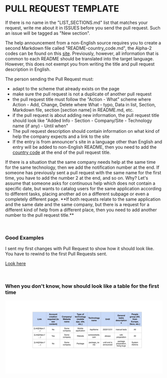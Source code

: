 # PULL REQUEST TEMPLATE 

If there is no name in the "LIST_SECTIONS.md" list that matches your request, write me about it in ISSUES before you send the pull request. Such an issue will be tagged as "New section".

The help announcement from a non-English source requires you to create a second Markdown file called "README-country_code.md", the Alpha-2 codes can be found on this [site](https://www.iban.com/country-codes). Previously, however, all information that is common to each README should be translated into the target language. However, this does not exempt you from writing the title and pull request description in English.

The person sending the Pull Request must:
- adapt to the scheme that already exists on the page
- make sure the pull request is not a duplicate of another pull request
- the pull request title must follow the "Action - What" scheme
where Action - Add, Change, Delete
where What - typo, Data in list, Section, Markdown file, section [section name] in README.md, etc.
- if the pull request is about adding new information, the pull request title should look like "Added Info - Section - Company/Site - Technology name (if any) - Until when"
- The pull request description should contain information on what kind of help the company expects and a link to the site
- If the entry is from announcer's site in a language other than English and entry will be added to non-English README, then you need to add the [country code](https://www.iban.com/country-codes) at the end of the pull request title.  

<p>If there is a situation that the same company needs help at the same time for the same technology, then we add the notification number at the end. If someone has previously sent a pull request with the same name for the first time, you have to add the number 2 at the end, and so on. Why? Let's assume that someone asks for continuous help which does not contain a specific date, but wants to catalog users for the same application according to different tasks, placing another ad on a different subpage or even a completely different page. **If both requests relate to the same application and the same date and the same company, but there is a request for a different kind of help from a different place, then you need to add another number to the pull request title.**</p>  

<br/>

### Good Examples

<p>I sent my first changes with Pull Request to show how it should look like. You have to rewind to the first Pull Requests sent.</p>

[Look here](https://github.com/juliagoda/Help-Me-Here/pulls?q=is%3Apr+is%3Aclosed)  

<br/>

### When you don't know, how should look like a table for the first time

![Table creation example](https://github.com/juliagoda/Help-Me-Here/blob/master/images/table-example.jpg)
